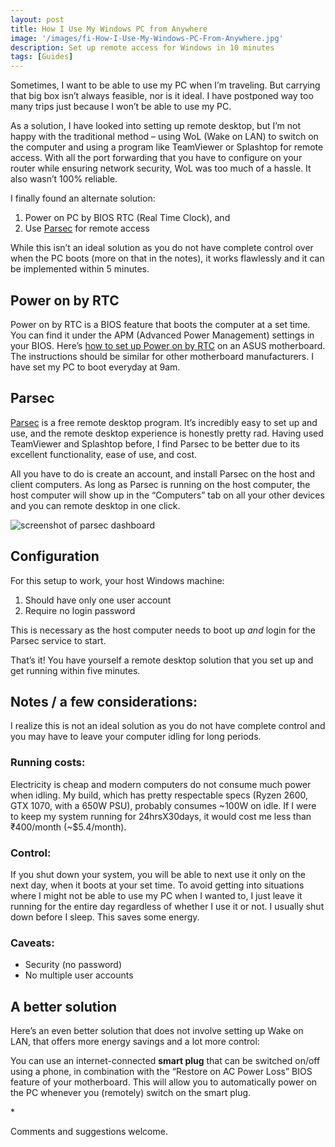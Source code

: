 ```yaml
---
layout: post
title: How I Use My Windows PC from Anywhere
image: '/images/fi-How-I-Use-My-Windows-PC-From-Anywhere.jpg'
description: Set up remote access for Windows in 10 minutes
tags: [Guides]
---
```


<p>Sometimes, I want to be able to use my PC when I’m traveling. But carrying that big box  isn’t always feasible, nor is it ideal. I have postponed way too many trips just because I won’t be able to use my PC.</p>



<p>As a solution, I have looked into setting up remote desktop, but I’m not happy with the traditional method – using WoL (Wake on LAN) to switch on the computer and using a program like TeamViewer or Splashtop for remote access. With all the port forwarding that you have to configure on your router while ensuring network security, WoL was too much of a hassle. It also wasn’t 100% reliable.</p>



<p>I finally found an alternate solution:</p>



<ol><li>Power on PC by BIOS RTC (Real Time Clock), and</li><li>Use <a href="https://parsec.app/">Parsec</a> for remote access</li></ol>



<p>While this isn’t an ideal solution as you do not have complete control over when the PC boots (more on that in the notes), it works flawlessly and it can be implemented within 5 minutes.</p>



<h2 class="has-large-font-size">Power on by RTC</h2>



<p>Power on by RTC is a BIOS feature that boots the computer at a set time. You can find it under the APM (Advanced Power Management) settings in your BIOS. Here’s <a href="https://www.asus.com/support/FAQ/1043640">how to set up Power on by RTC</a> on an ASUS motherboard. The instructions should be similar for other motherboard manufacturers. I have set my PC to boot everyday at 9am.</p>



<h2 class="has-large-font-size">Parsec</h2>



<p><a href="https://parsec.app/">Parsec</a> is a free remote desktop program. It’s incredibly easy to set up and use, and the remote desktop experience is honestly pretty rad. Having used TeamViewer and Splashtop before, I find Parsec to be better due to its excellent functionality, ease of use, and cost.</p>



<p>All you have to do is create an account, and install Parsec on the host and client computers. As long as Parsec is running on the host computer, the host computer will show up in the “Computers” tab on all your other devices and you can remote desktop in one click.</p>

<img src="{{ site.baseurl }}/images/parsec-screenshot.png" alt="screenshot of parsec dashboard">

<h2 class="has-large-font-size">Configuration</h2>



<p>For this setup to work, your host Windows machine:</p>



<ol><li>Should have only one user account</li><li>Require no login password</li></ol>



<p>This is necessary as the host computer needs to boot up <em>and</em> login for the Parsec service to start.</p>



<p>That’s it! You have yourself a remote desktop solution that you set up and get running within five minutes.</p>



<h2 class="has-large-font-size">Notes / a few considerations:</h2>



<p>I realize this is not an ideal solution as you do not have complete control and you may have to leave your computer idling for long periods.</p>



<h3 class="has-medium-font-size">Running costs:</h3>



<p>Electricity is cheap and modern computers do not consume much power when idling. My build, which has pretty respectable specs (Ryzen 2600, GTX 1070, with a 650W PSU), probably consumes ~100W on idle. If I were to keep my system running for 24hrsX30days, it would cost me less than ₹400/month (~$5.4/month).</p>



<h3 class="has-medium-font-size">Control:</h3>



<p>If you shut down your system, you will be able to next use it only on the next day, when it boots at your set time. To avoid getting into situations where I might not be able to use my PC when I wanted to, I just leave it running for the entire day regardless of whether I use it or not. I usually shut down before I sleep. This saves some energy.</p>



<h3 class="has-medium-font-size">Caveats:</h3>



<ul><li>Security (no password)</li><li>No multiple user accounts</li></ul>



<h2 class="has-large-font-size">A better solution</h2>



<p>Here’s an even better solution that does not involve setting up Wake on LAN, that offers more energy savings and a lot more control:</p>



<p>You can use an internet-connected <b>smart plug</b> that can be switched on/off using a phone, in combination with the “Restore on AC Power Loss” BIOS feature of your motherboard. This will allow you to automatically power on the PC whenever you (remotely) switch on the smart plug.</p>

<p class="has-text-align-center">*</p>


<p>Comments and suggestions welcome.</p>